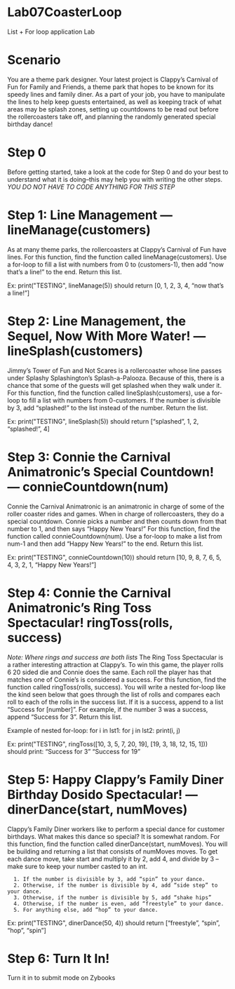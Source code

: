 # Lab07CoasterLoop
List + For loop application Lab

# Scenario
You are a theme park designer. Your latest project is Clappy’s Carnival of Fun for Family and Friends, a theme park that hopes to be known for its speedy lines and family diner. As a part of your job, you have to manipulate the lines to help keep guests entertained, as well as keeping track of what areas may be splash zones, setting up countdowns to be read out before the rollercoasters take off, and planning the randomly generated special birthday dance!

# Step 0
Before getting started, take a look at the code for Step 0 and do your best to understand what it is doing–this may help you with writing the other steps. 
*YOU DO NOT HAVE TO CODE ANYTHING FOR THIS STEP*

# Step 1: Line Management — lineManage(customers)
As at many theme parks, the rollercoasters at Clappy’s Carnival of Fun have lines. For this function, find the function called lineManage(customers). Use a for-loop to fill a list with numbers from 0 to (customers-1), then add “now that’s a line!” to the end. Return this list.

   Ex: print("TESTING", lineManage(5)) should return \[0, 1, 2, 3, 4, “now that’s a line!”] 

# Step 2: Line Management, the Sequel, Now With More Water! — lineSplash(customers)
Jimmy’s Tower of Fun and Not Scares is a rollercoaster whose line passes under Splashy Splashington’s Splash-a-Palooza. Because of this, there is a chance that some of the guests will get splashed when they walk under it. For this function, find the function called lineSplash(customers), use a for-loop to fill a list with numbers from 0-customers. If the number is divisible by 3, add “splashed!” to the list instead of the number. Return the list.

  Ex: print("TESTING", lineSplash(5)) should return \[“splashed”, 1, 2, “splashed!”, 4]

# Step 3: Connie the Carnival Animatronic’s Special Countdown! — connieCountdown(num)
Connie the Carnival Animatronic is an animatronic in charge of some of the roller coaster rides and games. When in charge of rollercoasters, they do a special countdown. Connie picks a number and then counts down from that number to 1, and then says “Happy New Years!” For this function, find the function called connieCountdown(num). Use a for-loop to make a list from num-1 and then add “Happy New Years!” to the end. Return this list.

  Ex: print("TESTING", connieCountdown(10)) should return \[10, 9, 8, 7, 6, 5, 4, 3, 2, 1, “Happy New Years!”]


# Step 4: Connie the Carnival Animatronic’s Ring Toss Spectacular! ringToss(rolls, success)
 *Note: Where rings and success are both lists*
The Ring Toss Spectacular is a rather interesting attraction at Clappy’s. To win this game, the player rolls 6 20 sided die and Connie does the same. Each roll the player has that matches one of Connie’s is considered a success. For this function, find the function called ringToss(rolls, success). You will write a nested for-loop like the kind seen below that goes through the list of rolls and compares each roll to each of the rolls in the success list. If it is a success, append to a list “Success for [number]”. For example, if the number 3 was a success, append “Success for 3”. Return this list.


  Example of nested for-loop:
	  for i in lst1:
		  for j in lst2:
			  print(i, j)

  Ex: print("TESTING", ringToss(\[10, 3, 5, 7, 20, 19], \[19, 3, 18, 12, 15, 1])) should print:
  “Success for 3”
  “Success for 19”

# Step 5: Happy Clappy’s Family Diner Birthday Dosido Spectacular! — dinerDance(start, numMoves)
Clappy’s Family Diner workers like to perform a special dance for customer birthdays. What makes this dance so special? It is somewhat random. For this function, find the function called dinerDance(start, numMoves). You will be building and returning a list that consists of numMoves moves. To get each dance move, take start and multiply it by 2, add 4, and divide by 3 – make sure to keep your number casted to an int. 
```
  1. If the number is divisible by 3, add “spin” to your dance. 
  2. Otherwise, if the number is divisible by 4, add “side step” to your dance. 
  3. Otherwise, if the number is divisible by 5, add “shake hips”
  4. Otherwise, if the number is even, add “freestyle” to your dance. 
  5. For anything else, add “hop” to your dance.
```

  Ex: print("TESTING", dinerDance(50, 4)) should return \[“freestyle”, “spin”, “hop”, “spin”]
  
# Step 6: Turn It In!
  Turn it in to submit mode on Zybooks
